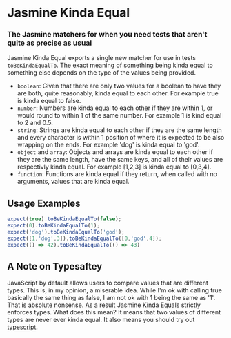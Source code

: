 # Jasmine Kinda Equal

### The Jasmine matchers for when you need tests that aren't quite as precise as usual

Jasmine Kinda Equal exports a single new matcher for use in tests `toBeKindaEqualTo`. The exact
meaning of something being kinda equal to something else depends on the type of the values being
provided.

- `boolean`: Given that there are only two values for a boolean to have they are both, quite reasonably,
kinda equal to each other. For example true is kinda equal to false.
- `number`: Numbers are kinda equal to each other if they are within 1, or would round to within 1 of the same number.
For example 1 is kind equal to 2 and 0.5.
- `string`: Strings are kinda equal to each other if they are the same length and every character is within 1 position
of where it is expected to be also wrapping on the ends. For example 'dog' is kinda equal to 'god'.
- `object` and `array`: Objects and arrays are kinda equal to each other if they are the same length, have the same keys,
and all of their values are respectivly kinda equal. For example [1,2,3] is kinda equal to [0,3,4].
- `function`: Functions are kinda equal if they return, when called with no arguments, values that are kinda equal.

## Usage Examples
``` js
expect(true).toBeKindaEqualTo(false);
expect(0).toBeKindaEqualTo(1);
expect('dog').toBeKindaEqualTo('god');
expect([1,'dog',3]).toBeKindaEqualTo([0,'god',4]);
expect(() => 42).toBeKindaEqualTo(() => 43)
```

## A Note on Typesaftey
JavaScript by default allows users to compare values that are different types. This is, in my opinion, a miserable idea.
While I'm ok with calling true basically the same thing as false, I am not ok with 1 being the same as '1'. That is 
absolute nonsense. As a result Jasmine Kinda Equals strictly enforces types. What does this mean? It means that
two values of different types are never ever kinda equal. It also means you should try out [typescript](http://www.typescriptlang.org/).

